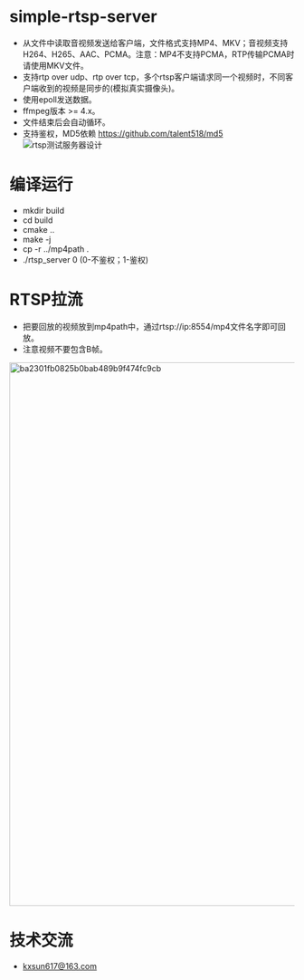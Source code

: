 # simple-rtsp-server
* 从文件中读取音视频发送给客户端，文件格式支持MP4、MKV；音视频支持H264、H265、AAC、PCMA。注意：MP4不支持PCMA，RTP传输PCMA时请使用MKV文件。
* 支持rtp over udp、rtp over tcp，多个rtsp客户端请求同一个视频时，不同客户端收到的视频是同步的(模拟真实摄像头)。
* 使用epoll发送数据。
* ffmpeg版本 >= 4.x。
* 文件结束后会自动循环。
* 支持鉴权，MD5依赖 https://github.com/talent518/md5
![rtsp测试服务器设计](https://github.com/BreakingY/simple-rtsp-server/assets/99859929/f63e22aa-0d42-49c4-b72c-e4b0e0bf65c3)







# 编译运行
* mkdir build
* cd build
* cmake ..
* make -j
* cp -r ../mp4path .
* ./rtsp_server 0 (0-不鉴权；1-鉴权)

# RTSP拉流
* 把要回放的视频放到mp4path中，通过rtsp://ip:8554/mp4文件名字即可回放。
* 注意视频不要包含B帧。
<img width="960" alt="ba2301fb0825b0bab489b9f474fc9cb" src="https://github.com/BreakingY/simple-rtsp-server/assets/99859929/24308b63-235a-4a75-adc7-67c43bde51dd">



# 技术交流
* kxsun617@163.com
